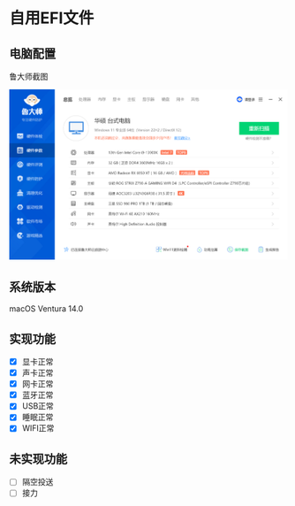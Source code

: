 # 自用EFI文件

## 电脑配置

鲁大师截图

![鲁大师截图](images/11686916656.jpg)

## 系统版本

macOS Ventura 14.0

## 实现功能

- [x] 显卡正常
- [x] 声卡正常
- [x] 网卡正常
- [x] 蓝牙正常
- [x] USB正常
- [x] 睡眠正常
- [x] WIFI正常

## 未实现功能

- [ ] 隔空投送
- [ ] 接力